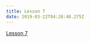 ```yaml
---
title: Lesson 7
date: 2019-03-22T04:28:48.275Z
---
```

[Lesson 7](https://www.notion.so/kiangtengl/Lesson-7-0c8f0095a4d043eca1f16bd6b46051d9)
